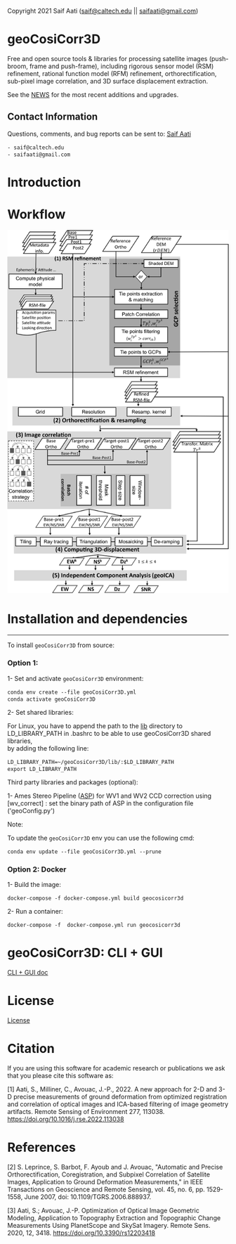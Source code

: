 Copyright 2021 Saif Aati (saif@caltech.edu || saifaati@gmail.com)


# geoCosiCorr3D

Free and open source tools & libraries for processing satellite images (push-broom, frame and push-frame), including rigorous sensor model (RSM) refinement, rational function model (RFM) refinement, orthorectification, sub-pixel image correlation, and 3D surface displacement extraction.

See the [NEWS](NEWS.md) for the most recent additions and upgrades.

Contact Information
-------------------

Questions, comments, and bug reports can be sent to:
[Saif Aati](mailto:saif@caltech.edu)

    - saif@caltech.edu
    - saifaati@gmail.com
# Introduction 


# Workflow 
![Alt text](Figs/WorkFlow.png?raw=true "Title")


# Installation and dependencies
--------------
To install `geoCosiCorr3D` from source:
### Option 1: 

1- Set and activate `geoCosiCorr3D` environment:

    conda env create --file geoCosiCorr3D.yml
    conda activate geoCosiCorr3D

2- Set shared libraries:

For Linux, you have to append the path to the [lib](https://github.com/SaifAati/geoCosiCorr3D/blob/main/geoCosiCorr3D/lib/) directory to LD_LIBRARY_PATH in .bashrc to be able to use geoCosiCorr3D shared libraries,  
by adding the following line: 
    
    LD_LIBRARY_PATH=~/geoCosiCorr3D/lib/:$LD_LIBRARY_PATH
    export LD_LIBRARY_PATH


Third party libraries and packages (optional):

1- Ames Stereo Pipeline ([ASP](https://github.com/NeoGeographyToolkit/StereoPipeline.git)) for WV1 and WV2 CCD correction using [wv_correct] : set the binary path of ASP in the configuration file ('geoConfig.py')


Note:

To update the `geoCosiCorr3D` env you can use the following cmd:

    conda env update --file geoCosiCorr3D.yml --prune

### Option 2: Docker
1- Build the image:

    docker-compose -f docker-compose.yml build geocosicorr3d
2- Run a container:

    docker-compose -f  docker-compose.yml run geocosicorr3d


# geoCosiCorr3D: CLI + GUI
[CLI + GUI doc](Doc/GUI_DOC.md)


# License
[License](LICENSE)

# Citation
If you are using this software for academic research or publications we ask that you please cite this software as:

<a id="1">[1]</a> Aati, S., Milliner, C., Avouac, J.-P., 2022. A new approach for 2-D and 3-D precise measurements of ground deformation from optimized registration and correlation of optical images and ICA-based filtering of image geometry artifacts. Remote Sensing of Environment 277, 113038. https://doi.org/10.1016/j.rse.2022.113038



# References

<a id="1">[2]</a> S. Leprince, S. Barbot, F. Ayoub and J. Avouac, "Automatic and Precise Orthorectification, Coregistration, and Subpixel Correlation of Satellite Images, Application to Ground Deformation Measurements," in IEEE Transactions on Geoscience and Remote Sensing, vol. 45, no. 6, pp. 1529-1558, June 2007, doi: 10.1109/TGRS.2006.888937.

<a id="1">[3]</a> Aati, S.; Avouac, J.-P. Optimization of Optical Image Geometric Modeling, Application to Topography Extraction and Topographic Change Measurements Using PlanetScope and SkySat Imagery. Remote Sens. 2020, 12, 3418. https://doi.org/10.3390/rs12203418









    
